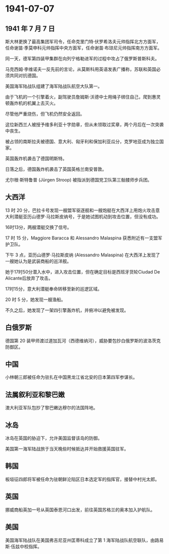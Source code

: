 # 1941-07-07

## 1941 年 7 月 7 日

斯大林更换了最高集团军司令，任命克里门特·伏罗希洛夫元帅指挥北方方面军，任命谢苗·季莫申科元帅指挥中央方面军，任命谢苗·布琼尼元帅指挥南方方面军。

同一天，德军第四装甲集群在向列宁格勒进军的过程中攻占了俄罗斯普斯科夫。

马克西姆·李维诺夫一反先前的言论，从莫斯科用英语发表广播称，苏联和英国必须共同对抗德国。

美国海军陆战队组建了海军陆战队航空大队第一。

由于飞机的一个引擎着火，副驾驶员詹姆斯·沃德中士用绳子绑住自己，爬到惠灵顿轰炸机的机翼上去灭火。

尽管他严重烧伤，但飞机仍然安全返回。

这位新西兰人被授予维多利亚十字勋章，但从未领取过奖章，两个月后在一次突袭中丧生。

被占领的南斯拉夫被德国、意大利、匈牙利和保加利亚瓜分，克罗地亚成为独立国家。

英国轰炸机袭击了德国明斯特。

日落之后，德国轰炸机袭击了英国英格兰南安普敦。

尤尔根·斯特鲁普 (Jürgen Stroop) 被指派到德国党卫队第三骷髅师步兵团。

## 大西洋

13 时 20
分，巴拉卡号发现一艘盟军驱逐舰和一艘炮艇在大西洋上用炮火攻击意大利潜艇亚历山德罗·马拉斯皮纳号，于是她试图机动到攻击位置，但没有成功。

16时13分，两艘潜艇交换了信号。

17 时 15 分，Maggiore Baracca 和 Alessandro Malaspina
获悉附近有一支盟军护卫队。

下午 3 点，亚历山德罗·马拉斯皮纳 (Alessandro Malaspina)
在大西洋上发现了一艘她认为是武装商船的巡洋舰。

她于17时50分潜入水中，进入攻击位置，但在确定目标是西班牙货轮Ciudad De
Alicante后放弃了攻击。

17时15分，意大利潜艇奉命转移至新的巡逻区域。

20 时 5 分，她发现一艘渔船。

不久之后，她发现了一架四引擎轰炸机，并俯冲以避免被发现。

## 白俄罗斯

德国第 20
装甲师渡过道加瓦河（西德维纳河），威胁要包抄白俄罗斯的波洛茨克防御区。

## 中国

小林朝三郎被任命为驻扎在中国黑龙江省北安的日本第四军参谋长。

## 法属叙利亚和黎巴嫩

澳大利亚军队包抄了黎巴嫩达穆尔的法国阵地。

## 冰岛

冰岛在英国的胁迫下，允许美国监督该岛的防御。

美国第一海军陆战旅于当天晚些时候抵达并开始救援英国驻军。

## 韩国

板垣征四郎将军被任命为驻朝鲜沦陷区日本选定军的指挥官，接替中村光太郎。

## 英国

挪威商船英加一号从英国泰恩河口出发，前往英国苏格兰的奥本加入护航队。

## 美国

美国海军陆战队在美国弗吉尼亚州匡蒂科成立了第 1
海军陆战队航空联队，由路易斯·伍兹中校指挥。

